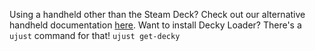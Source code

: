 Using a handheld other than the Steam Deck? Check out our alternative handheld documentation [here](https://github.com/ublue-os/bazzite#alternative-handhelds).
Want to install Decky Loader? There's a `ujust` command for that! `ujust get-decky`